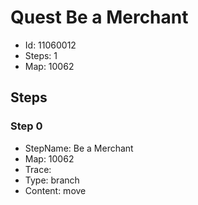 # Quest Be a Merchant

- Id: 11060012
- Steps: 1
- Map: 10062

## Steps

### Step 0
- StepName:  Be a Merchant
- Map:  10062
- Trace:  
- Type:  branch
- Content:  move


